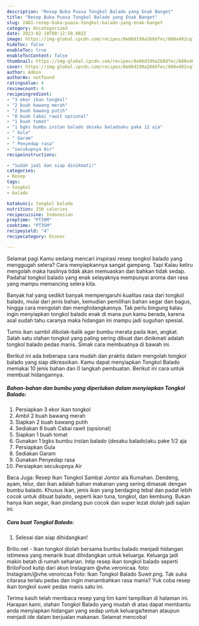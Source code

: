 ```yaml
---
description: "Resep Buka Puasa Tongkol Balado yang Enak Banget"
title: "Resep Buka Puasa Tongkol Balado yang Enak Banget"
slug: 2481-resep-buka-puasa-tongkol-balado-yang-enak-banget
category: Uncategorized
date: 2023-02-18T00:12:50.002Z
image: https://img-global.cpcdn.com/recipes/8e86d199a268dfec/680x482cq70/tongkol-balado-foto-resep-utama.jpg
hideToc: false
enableToc: true
enableTocContent: false
thumbnail: https://img-global.cpcdn.com/recipes/8e86d199a268dfec/680x482cq70/tongkol-balado-foto-resep-utama.jpg
cover: https://img-global.cpcdn.com/recipes/8e86d199a268dfec/680x482cq70/tongkol-balado-foto-resep-utama.jpg
author: Admin
authorAv: notfound
ratingvalue: 4
reviewcount: 4
recipeingredient:
- "3 ekor ikan tongkol"
- "2 buah bawang merah"
- "2 buah bawang putih"
- "8 buah Cabai rawit opsional"
- "1 buah tomat"
- "1 bgks bumbu instan balado desaku baladoaku pake 12 aja"
- " Gula"
- " Garam"
- " Penyedap rasa"
- "secukupnya Air"
recipeinstructions:

- "Sudah jadi dan siap dinikmati!"
categories:
- Resep
tags:
- tongkol
- balado

katakunci: tongkol balado 
nutrition: 250 calories
recipecuisine: Indonesian
preptime: "PT39M"
cooktime: "PT35M"
recipeyield: "4"
recipecategory: Dinner

---
```



Selamat pagi Kamu sedang mencari inspirasi resep tongkol balado yang menggugah selera? Cara menyiapkannya sangat gampang. Tapi Kalau keliru mengolah maka hasilnya tidak akan memuaskan dan bahkan tidak sedap. Padahal tongkol balado yang enak selayaknya mempunyai aroma dan rasa yang mampu memancing selera kita.


Banyak hal yang sedikit banyak mempengaruhi kualitas rasa dari tongkol balado, mulai dari jenis bahan, kemudian pemilihan bahan segar dan bagus, hingga cara mengolah dan menghidangkannya. Tak perlu bingung kalau ingin menyiapkan tongkol balado enak di mana pun kamu berada, karena asal sudah tahu caranya maka hidangan ini mampu jadi suguhan spesial.

Tumis ikan sambil dibolak-balik agar bumbu merata pada ikan, angkat. Salah satu olahan tongkol yang paling sering dibuat dan dinikmati adalah tongkol balado pedas manis. Simak cara membuatnya di bawah ini.


Berikut ini ada beberapa cara mudah dan praktis dalam mengolah tongkol balado yang siap dikreasikan. Kamu dapat menyiapkan Tongkol Balado memakai 10 jenis bahan dan 0 langkah pembuatan. Berikut ini cara untuk membuat hidangannya.

<!--inarticleads1-->

##### Bahan-bahan dan bumbu yang diperlukan dalam menyiapkan Tongkol Balado:

1. Persiapkan 3 ekor ikan tongkol
1. Ambil 2 buah bawang merah
1. Siapkan 2 buah bawang putih
1. Sediakan 8 buah Cabai rawit (opsional)
1. Siapkan 1 buah tomat
1. Gunakan 1 bgks bumbu instan balado (desaku balado)aku pake 1/2 aja
1. Persiapkan  Gula
1. Sediakan  Garam
1. Gunakan  Penyedap rasa
1. Persiapkan secukupnya Air


Baca Juga: Resep Ikan Tongkol Sambal Jontor ala Rumahan. Dendeng, ayam, telur, dan ikan adalah bahan makanan yang sering dimasak dengan bumbu balado. Khusus ikan, jenis ikan yang berdaging tebal dan padat lebih cocok untuk dibuat balado, seperti ikan tuna, tongkol, dan kembung. Bukan hanya ikan segar, ikan pindang pun cocok dan super lezat diolah jadi sajian ini. 

<!--inarticleads2-->

##### Cara buat Tongkol Balado:


1. Selesai dan siap dihidangkan!

Brilio.net - Ikan tongkol diolah bersama bumbu balado menjadi hidangan istimewa yang menarik buat dihidangkan untuk keluarga. Keluarga jadi makin betah di rumah seharian. Intip resep ikan tongkol balado seperti BrilioFood kutip dari akun Instagram @vhe.veronicaa. foto: Instagram/@vhe.veronicaa Foto: Ikan Tongkol Balado Suwir.png. Tak suka citarasa terlalu pedas dan ingin menambahkan rasa manis? Yuk coba resep ikan tongkol suwir pedas manis satu ini. 

Terima kasih telah membaca resep yang tim kami tampilkan di halaman ini. Harapan kami, olahan Tongkol Balado yang mudah di atas dapat membantu anda menyiapkan hidangan yang sedap untuk keluarga/teman ataupun menjadi ide dalam berjualan makanan. Selamat mencoba!
